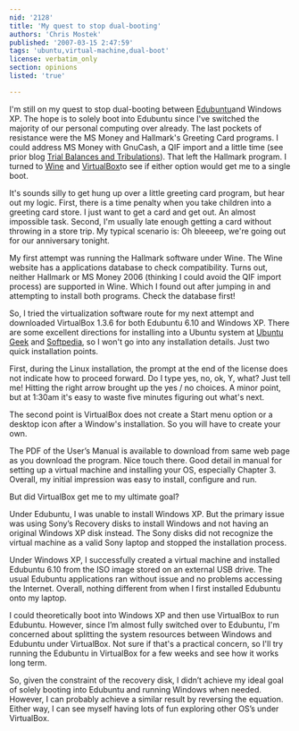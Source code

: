 ```yaml
---
nid: '2128'
title: 'My quest to stop dual-booting'
authors: 'Chris Mostek'
published: '2007-03-15 2:47:59'
tags: 'ubuntu,virtual-machine,dual-boot'
license: verbatim_only
section: opinions
listed: 'true'

---
```

I'm still on my quest to stop dual-booting between [Edubuntu](http://www.edubuntu.org/)and Windows XP.  The hope is to solely boot into Edubuntu since I've switched the majority of our personal computing over already.  The last pockets of resistance were the MS Money and Hallmark's Greeting Card programs.  I could address MS Money with GnuCash, a QIF import and a little time  (see prior blog [Trial Balances and Tribulations](http://www.freesoftwaremagazine.com/blogs/export_from_ms_money)).  That left the Hallmark program.  I turned to [Wine](http://www.winehq.com/) and [VirtualBox](http://www.virtualbox.org/)to see if either option would get me to a single boot.

It's sounds silly to get hung up over a little greeting card program, but hear out my logic.  First, there is a time penalty when you take children into a greeting card store.  I just want to get a card and get out.  An almost impossible task.  Second, I'm usually late enough getting a card without throwing in a store trip.  My typical scenario is:  Oh bleeeep, we're going out for our anniversary tonight.

My first attempt was running the Hallmark software under Wine.  The Wine website has a applications database to check compatibility.  Turns out, neither Hallmark or MS Money 2006 (thinking I could avoid the QIF import process) are supported in Wine.  Which I found out after jumping in and attempting to install both programs.  Check the database first!

So, I tried the virtualization software route for my next attempt and downloaded VirtualBox 1.3.6 for both Edubuntu 6.10 and Windows XP.  There are some excellent directions for installing into a Ubuntu system at [Ubuntu Geek](http://www.ubuntugeek.com/create-and-manage-virtual-machines-using-virtualbox.html) and [Softpedia](http://news.softpedia.com/news/Ubuntu-Windows-and-VirtualBox-equals-Power-in-Your-Hands-48173.shtml), so I won't go into any installation details.  Just two quick installation points.

First, during the Linux installation, the prompt at the end of the license does not indicate how to proceed forward.  Do I type yes, no, ok, Y, what?  Just tell me!  Hitting the right arrow brought up the yes / no choices.  A minor point, but at 1:30am it's easy to waste five minutes figuring out what's next.

The second point is VirtualBox does not create a Start menu option or a desktop icon after a Window's installation.  So you will have to create your own.

The PDF of the User’s Manual is available to download from same web page as you download the program.  Nice touch there.  Good detail in manual for setting up a virtual machine and installing your OS, especially Chapter 3.  Overall, my initial impression was easy to install, configure and run.

But did VirtualBox get me to my ultimate goal?

Under Edubuntu, I was unable to install Windows XP.  But the primary issue was using Sony’s Recovery disks to install Windows and not having an original Windows XP disk instead.  The Sony disks did not recognize the virtual machine as a valid Sony laptop and stopped the installation process.

Under Windows XP, I successfully created a virtual machine and installed Edubuntu 6.10 from the ISO image stored on an external USB drive.  The usual Edubuntu applications ran without issue and no problems accessing the Internet.  Overall, nothing different from when I first installed Edubuntu onto my laptop.

I could theoretically boot into Windows XP and then use VirtualBox to run Edubuntu.  However, since I’m almost fully switched over to Edubuntu, I'm concerned about splitting the system resources between Windows and  Edubuntu under VirtualBox.  Not sure if that's a practical concern, so I'll try running the Edubuntu in VirtualBox for a few weeks and see how it works long term.

So, given the constraint of the recovery disk, I didn’t achieve my ideal goal of solely booting into Edubuntu and running Windows when needed.  However, I can probably achieve a similar result by reversing the equation.  Either way, I can see myself having lots of fun exploring other OS’s under VirtualBox.

